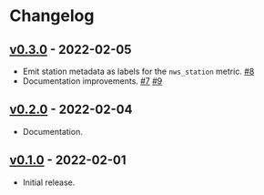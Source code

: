 # Changelog

## [v0.3.0](https://github.com/56quarters/nws_exporter/tree/0.3.0) - 2022-02-05

* Emit station metadata as labels for the `nws_station` metric. [#8](https://github.com/56quarters/nws_exporter/pull/8)
* Documentation improvements. [#7](https://github.com/56quarters/nws_exporter/pull/7) [#9](https://github.com/56quarters/nws_exporter/pull/9)

## [v0.2.0](https://github.com/56quarters/nws_exporter/tree/0.2.0) - 2022-02-04

* Documentation.

## [v0.1.0](https://github.com/56quarters/nws_exporter/tree/0.1.0) - 2022-02-01

* Initial release.
